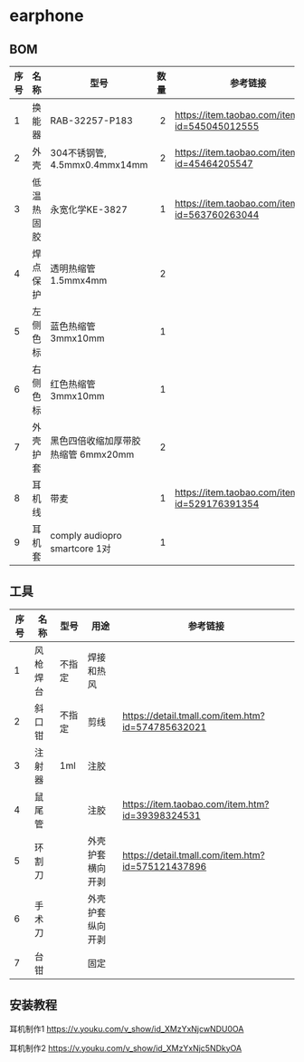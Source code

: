 # earphone

## BOM

|序号|名称|型号|数量|参考链接|
|--|--|--|--:|--|
|1|换能器|RAB-32257-P183 | 2|https://item.taobao.com/item.htm?id=545045012555 |
|2|外壳|304不锈钢管, 4.5mmx0.4mmx14mm | 2|https://item.taobao.com/item.htm?id=45464205547
|3|低温热固胶|永宽化学KE-3827|1|https://item.taobao.com/item.htm?id=563760263044 |
|4|焊点保护|透明热缩管1.5mmx4mm|2|
|5|左侧色标|蓝色热缩管3mmx10mm|1|
|6|右侧色标|红色热缩管3mmx10mm|1|
|7|外壳护套|黑色四倍收缩加厚带胶热缩管 6mmx20mm|2|
|8|耳机线|带麦|1|https://item.taobao.com/item.htm?id=529176391354 |
|9|耳机套|comply audiopro smartcore 1对 |1|


## 工具

|序号|名称|型号|用途|参考链接|
|--|--|--|--|--|
|1|风枪焊台|不指定|焊接和热风|
|2|斜口钳|不指定|剪线|https://detail.tmall.com/item.htm?id=574785632021
|3|注射器|1ml|注胶|
|4|鼠尾管||注胶|https://item.taobao.com/item.htm?id=39398324531
|5|环割刀||外壳护套横向开剥|https://detail.tmall.com/item.htm?id=575121437896
|6|手术刀||外壳护套纵向开剥|
|7|台钳||固定

## 安装教程

耳机制作1
https://v.youku.com/v_show/id_XMzYxNjcwNDU0OA

耳机制作2
https://v.youku.com/v_show/id_XMzYxNjc5NDkyOA
